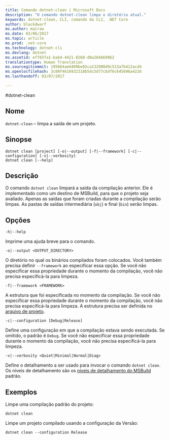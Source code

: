 ```yaml
---
title: Comando dotnet-clean | Microsoft Docs
description: "O comando dotnet-clean limpa o diretório atual."
keywords: dotnet-clean, CLI, comando da CLI, .NET Core
author: blackdwarf
ms.author: mairaw
ms.date: 03/06/2017
ms.topic: article
ms.prod: .net-core
ms.technology: dotnet-cli
ms.devlang: dotnet
ms.assetid: eff65fa1-bab4-4421-8260-d0a284b690b2
translationtype: Human Translation
ms.sourcegitcommit: 195664ae6409be02ca132900d9c513a7b412acd4
ms.openlocfilehash: 3c00f4616932318b5dc5d77cbdf6c645696a4226
ms.lasthandoff: 03/07/2017

---
```

#<a name="dotnet-clean"></a>dotnet-clean

## <a name="name"></a>Nome

`dotnet-clean` – limpa a saída de um projeto. 

## <a name="synopsis"></a>Sinopse

```
dotnet clean [project] [-o|--output] [-f|--framework] [-c|--configuration] [-v|--verbosity]
dotnet clean [--help] 
```

## <a name="description"></a>Descrição

O comando `dotnet clean` limpará a saída da compilação anterior. Ele é implementado como um destino de MSBuild, para que o projeto seja avaliado. Apenas as saídas que foram criadas durante a compilação serão limpas. As pastas de saídas intermediária (`obj`) e final (`bin`) serão limpas. 

## <a name="options"></a>Opções

`-h|--help`

Imprime uma ajuda breve para o comando.  

`-o|--output <OUTPUT_DIRECTORY>`

O diretório no qual os binários compilados foram colocados. Você também precisa definir `--framework` ao especificar essa opção. Se você não especificar essa propriedade durante o momento da compilação, você não precisa especificá-la para limpeza.

`-f|--framework <FRAMEWORK>`

A estrutura que foi especificada no momento da compilação. Se você não especificar essa propriedade durante o momento da compilação, você não precisa especificá-la para limpeza. A estrutura precisa ser definida no [arquivo de projeto](csproj.md).

`-c|--configuration [Debug|Release]`

Define uma configuração em que a compilação estava sendo executada.  Se omitido, o padrão é `Debug`. Se você não especificar essa propriedade durante o momento da compilação, você não precisa especificá-la para limpeza.

`-v|--verbosity <Quiet|Minimal|Normal|Diag>`

Define o detalhamento a ser usado para invocar o comando `dotnet clean`. Os níveis de detalhamento são os [níveis de detalhamento do MSBuild](https://docs.microsoft.com/visualstudio/msbuild/msbuild-command-line-reference) padrão. 

## <a name="examples"></a>Exemplos

Limpe uma compilação padrão do projeto:

`dotnet clean`

Limpe um projeto compilado usando a configuração da Versão:

`dotnet clean --configuration Release`

